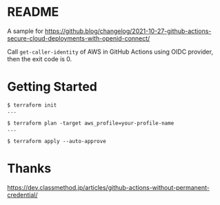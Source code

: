 # README
A sample for https://github.blog/changelog/2021-10-27-github-actions-secure-cloud-deployments-with-openid-connect/

Call `get-caller-identity` of AWS in GitHub Actions using OIDC provider, then the exit code is 0.

# Getting Started
```
$ terraform init
...

$ terraform plan -target aws_profile=your-profile-name
...

$ terraform apply --auto-approve
```

# Thanks
https://dev.classmethod.jp/articles/github-actions-without-permanent-credential/
